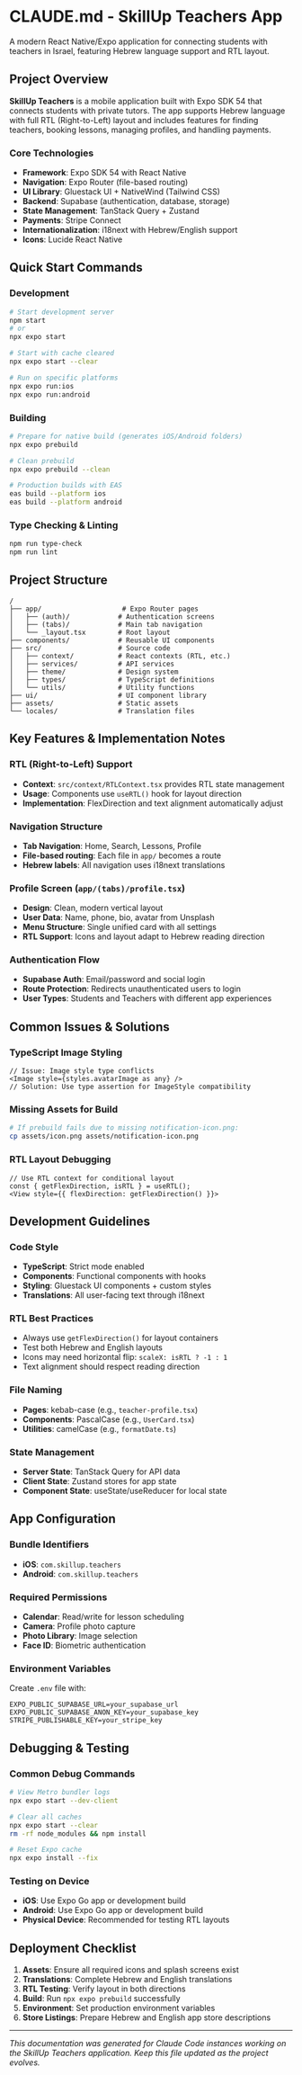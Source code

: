 # CLAUDE.md - SkillUp Teachers App

A modern React Native/Expo application for connecting students with teachers in Israel, featuring Hebrew language support and RTL layout.

## Project Overview

**SkillUp Teachers** is a mobile application built with Expo SDK 54 that connects students with private tutors. The app supports Hebrew language with full RTL (Right-to-Left) layout and includes features for finding teachers, booking lessons, managing profiles, and handling payments.

### Core Technologies
- **Framework**: Expo SDK 54 with React Native
- **Navigation**: Expo Router (file-based routing)
- **UI Library**: Gluestack UI + NativeWind (Tailwind CSS)
- **Backend**: Supabase (authentication, database, storage)
- **State Management**: TanStack Query + Zustand
- **Payments**: Stripe Connect
- **Internationalization**: i18next with Hebrew/English support
- **Icons**: Lucide React Native

## Quick Start Commands

### Development
```bash
# Start development server
npm start
# or
npx expo start

# Start with cache cleared
npx expo start --clear

# Run on specific platforms
npx expo run:ios
npx expo run:android
```

### Building
```bash
# Prepare for native build (generates iOS/Android folders)
npx expo prebuild

# Clean prebuild
npx expo prebuild --clean

# Production builds with EAS
eas build --platform ios
eas build --platform android
```

### Type Checking & Linting
```bash
npm run type-check
npm run lint
```

## Project Structure

```
/
├── app/                    # Expo Router pages
│   ├── (auth)/            # Authentication screens
│   ├── (tabs)/            # Main tab navigation
│   └── _layout.tsx        # Root layout
├── components/            # Reusable UI components
├── src/                   # Source code
│   ├── context/           # React contexts (RTL, etc.)
│   ├── services/          # API services
│   ├── theme/             # Design system
│   ├── types/             # TypeScript definitions
│   └── utils/             # Utility functions
├── ui/                    # UI component library
├── assets/                # Static assets
└── locales/               # Translation files
```

## Key Features & Implementation Notes

### RTL (Right-to-Left) Support
- **Context**: `src/context/RTLContext.tsx` provides RTL state management
- **Usage**: Components use `useRTL()` hook for layout direction
- **Implementation**: FlexDirection and text alignment automatically adjust

### Navigation Structure
- **Tab Navigation**: Home, Search, Lessons, Profile
- **File-based routing**: Each file in `app/` becomes a route
- **Hebrew labels**: All navigation uses i18next translations

### Profile Screen (`app/(tabs)/profile.tsx`)
- **Design**: Clean, modern vertical layout
- **User Data**: Name, phone, bio, avatar from Unsplash
- **Menu Structure**: Single unified card with all settings
- **RTL Support**: Icons and layout adapt to Hebrew reading direction

### Authentication Flow
- **Supabase Auth**: Email/password and social login
- **Route Protection**: Redirects unauthenticated users to login
- **User Types**: Students and Teachers with different app experiences

## Common Issues & Solutions

### TypeScript Image Styling
```tsx
// Issue: Image style type conflicts
<Image style={styles.avatarImage as any} />
// Solution: Use type assertion for ImageStyle compatibility
```

### Missing Assets for Build
```bash
# If prebuild fails due to missing notification-icon.png:
cp assets/icon.png assets/notification-icon.png
```

### RTL Layout Debugging
```tsx
// Use RTL context for conditional layout
const { getFlexDirection, isRTL } = useRTL();
<View style={{ flexDirection: getFlexDirection() }}>
```

## Development Guidelines

### Code Style
- **TypeScript**: Strict mode enabled
- **Components**: Functional components with hooks
- **Styling**: Gluestack UI components + custom styles
- **Translations**: All user-facing text through i18next

### RTL Best Practices
- Always use `getFlexDirection()` for layout containers
- Test both Hebrew and English layouts
- Icons may need horizontal flip: `scaleX: isRTL ? -1 : 1`
- Text alignment should respect reading direction

### File Naming
- **Pages**: kebab-case (e.g., `teacher-profile.tsx`)
- **Components**: PascalCase (e.g., `UserCard.tsx`)
- **Utilities**: camelCase (e.g., `formatDate.ts`)

### State Management
- **Server State**: TanStack Query for API data
- **Client State**: Zustand stores for app state
- **Component State**: useState/useReducer for local state

## App Configuration

### Bundle Identifiers
- **iOS**: `com.skillup.teachers`
- **Android**: `com.skillup.teachers`

### Required Permissions
- **Calendar**: Read/write for lesson scheduling
- **Camera**: Profile photo capture
- **Photo Library**: Image selection
- **Face ID**: Biometric authentication

### Environment Variables
Create `.env` file with:
```
EXPO_PUBLIC_SUPABASE_URL=your_supabase_url
EXPO_PUBLIC_SUPABASE_ANON_KEY=your_supabase_key
STRIPE_PUBLISHABLE_KEY=your_stripe_key
```

## Debugging & Testing

### Common Debug Commands
```bash
# View Metro bundler logs
npx expo start --dev-client

# Clear all caches
npx expo start --clear
rm -rf node_modules && npm install

# Reset Expo cache
npx expo install --fix
```

### Testing on Device
- **iOS**: Use Expo Go app or development build
- **Android**: Use Expo Go app or development build
- **Physical Device**: Recommended for testing RTL layouts

## Deployment Checklist

1. **Assets**: Ensure all required icons and splash screens exist
2. **Translations**: Complete Hebrew and English translations
3. **RTL Testing**: Verify layout in both directions
4. **Build**: Run `npx expo prebuild` successfully
5. **Environment**: Set production environment variables
6. **Store Listings**: Prepare Hebrew and English app store descriptions

---

*This documentation was generated for Claude Code instances working on the SkillUp Teachers application. Keep this file updated as the project evolves.*